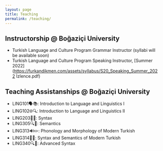 ```yaml
---
layout: page
title: Teaching
permalink: /teaching/
---
```


## Instructorship @ Boğaziçi University

- Turkish Language and Culture Program Grammar Instructor (syllabi will be available soon)
- Turkish Language and Culture Program Speaking Instructor, [Summer 2022](https://furkandikmen.com/assets/syllabus/S20_Speaking_Summer_2022 İzlence.pdf) 

## Teaching Assistanships @ Boğaziçi University

- LING101🗣️📚: Introduction to Language and Linguistics I 
- LING102🌐🔍: Introduction to Language and Linguistics II
- LING203🧩🔤: Syntax
- LING305🔍📘: Semantics
- LING313🔊✏️: Phonology and Morphology of Modern Turkish
- LING314🧩🔡: Syntax and Semantics of Modern Turkish
- LING340🔍🧩: Advanced Syntax












